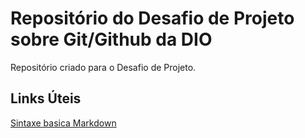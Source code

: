# Repositório do Desafio de Projeto sobre Git/Github da DIO
Repositório criado para o Desafio de Projeto.

## Links Úteis
[Sintaxe basica Markdown](https://www.markdownguide.org/basic-syntax/)
